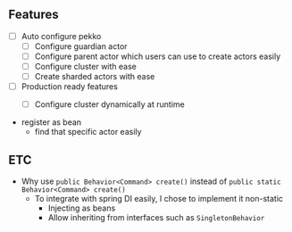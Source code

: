 ## Features 

- [ ] Auto configure pekko 
  - [ ] Configure guardian actor 
  - [ ] Configure parent actor which users can use to create actors easily 
  - [ ] Configure cluster with ease 
  - [ ] Create sharded actors with ease
- [ ] Production ready features 
  - [ ] Configure cluster dynamically at runtime 


- register as bean 
  - find that specific actor easily 

## ETC 

- Why use `public Behavior<Command> create()` instead of `public static Behavior<Command> create()` 
  - To integrate with spring DI easily, I chose to implement it non-static 
    - Injecting as beans 
    - Allow inheriting from interfaces such as `SingletonBehavior` 
